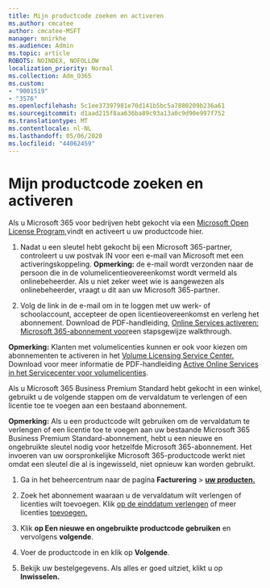 ```yaml
---
title: Mijn productcode zoeken en activeren
ms.author: cmcatee
author: cmcatee-MSFT
manager: mnirkhe
ms.audience: Admin
ms.topic: article
ROBOTS: NOINDEX, NOFOLLOW
localization_priority: Normal
ms.collection: Adm_O365
ms.custom:
- "9001519"
- "3576"
ms.openlocfilehash: 5c1ee37397981e70d141b5bc5a7880209b236a61
ms.sourcegitcommit: d1aad215f8aa636ba89c93a13a0c9d90e997f752
ms.translationtype: MT
ms.contentlocale: nl-NL
ms.lasthandoff: 05/06/2020
ms.locfileid: "44062459"
---
```

# <a name="find-and-activate-my-product-key"></a>Mijn productcode zoeken en activeren

Als u Microsoft 365 voor bedrijven hebt gekocht via een [Microsoft Open License Program,](https://go.microsoft.com/fwlink/p/?LinkID=613298)vindt en activeert u uw productcode hier.

1. Nadat u een sleutel hebt gekocht bij een Microsoft 365-partner, controleert u uw postvak IN voor een e-mail van Microsoft met een activeringskoppeling.  **Opmerking:** de e-mail wordt verzonden naar de persoon die in de volumelicentieovereenkomst wordt vermeld als onlinebeheerder.  Als u niet zeker weet wie is aangewezen als onlinebeheerder, vraagt u dit aan uw Microsoft 365-partner.

2. Volg de link in de e-mail om in te loggen met uw werk- of schoolaccount, accepteer de open licentieovereenkomst en verleng het abonnement.  Download de PDF-handleiding, [Online Services activeren: Microsoft 365-abonnement voor](https://go.microsoft.com/fwlink/p/?LinkId=618100)een stapsgewijze walkthrough. 

**Opmerking:** Klanten met volumelicenties kunnen er ook voor kiezen om abonnementen te activeren in het [Volume Licensing Service Center.](https://go.microsoft.com/fwlink/p/?LinkID=282016)  Download voor meer informatie de PDF-handleiding [Active Online Services in het Servicecenter voor volumelicenties](https://go.microsoft.com/fwlink/p/?LinkId=618096).

Als u Microsoft 365 Business Premium Standard hebt gekocht in een winkel, gebruikt u de volgende stappen om de vervaldatum te verlengen of een licentie toe te voegen aan een bestaand abonnement.

**Opmerking:** Als u een productcode wilt gebruiken om de vervaldatum te verlengen of een licentie toe te voegen aan uw bestaande Microsoft 365 Business Premium Standard-abonnement, hebt u een nieuwe en ongebruikte sleutel nodig voor hetzelfde Microsoft 365-abonnement.  Het invoeren van uw oorspronkelijke Microsoft 365-productcode werkt niet omdat een sleutel die al is ingewisseld, niet opnieuw kan worden gebruikt.

1. Ga in het beheercentrum naar de pagina **Facturering** > **[uw producten.](https://go.microsoft.com/fwlink/p/?linkid=842054)**

2. Zoek het abonnement waaraan u de vervaldatum wilt verlengen of licenties wilt toevoegen.  Klik [op de einddatum verlengen](https://go.microsoft.com/fwlink/p/?linkid=842054) of meer licenties [toevoegen.](https://go.microsoft.com/fwlink/p/?linkid=842054)

3. Klik **op Een nieuwe en ongebruikte productcode gebruiken** en vervolgens **volgende**.

4. Voer de productcode in en klik op **Volgende**.

5. Bekijk uw bestelgegevens.  Als alles er goed uitziet, klikt u op **Inwisselen.**
